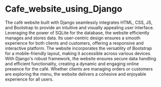 # Cafe_website_using_Django
The café website built with Django seamlessly integrates HTML, CSS, JS, and Bootstrap to provide an intuitive and visually appealing user interface. Leveraging the power of SQLite for the database, the website efficiently manages and stores data. Its user-centric design ensures a smooth experience for both clients and customers, offering a responsive and interactive platform. The website incorporates the versatility of Bootstrap for a mobile-friendly layout, making it accessible across various devices. With Django's robust framework, the website ensures secure data handling and efficient functionality, creating a dynamic and engaging online presence for the café. Whether clients are managing orders or customers are exploring the menu, the website delivers a cohesive and enjoyable experience for all users.
